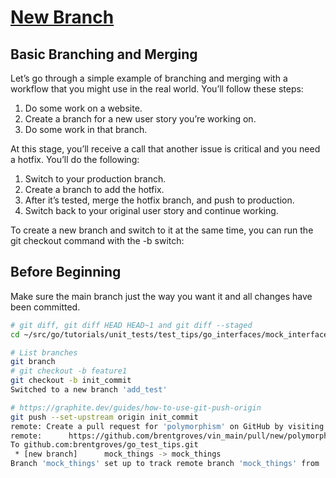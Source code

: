 # **[New Branch](https://git-scm.com/book/en/v2/Git-Branching-Basic-Branching-and-Merging)**

## Basic Branching and Merging

Let’s go through a simple example of branching and merging with a workflow that you might use in the real world. You’ll follow these steps:

1. Do some work on a website.
2. Create a branch for a new user story you’re working on.
3. Do some work in that branch.

At this stage, you’ll receive a call that another issue is critical and you need a hotfix. You’ll do the following:

1. Switch to your production branch.
2. Create a branch to add the hotfix.
3. After it’s tested, merge the hotfix branch, and push to production.
4. Switch back to your original user story and continue working.

 To create a new branch and switch to it at the same time, you can run the git checkout command with the -b switch:

## Before Beginning

Make sure the main branch just the way you want it and all changes have been committed.

```bash
# git diff, git diff HEAD HEAD~1 and git diff --staged
cd ~/src/go/tutorials/unit_tests/test_tips/go_interfaces/mock_interfaces

# List branches
git branch
# git checkout -b feature1
git checkout -b init_commit 
Switched to a new branch 'add_test'

# https://graphite.dev/guides/how-to-use-git-push-origin
git push --set-upstream origin init_commit
remote: Create a pull request for 'polymorphism' on GitHub by visiting:
remote:      https://github.com/brentgroves/vin_main/pull/new/polymorphism
To github.com:brentgroves/go_test_tips.git
 * [new branch]      mock_things -> mock_things
Branch 'mock_things' set up to track remote branch 'mock_things' from 'origin'.
```
